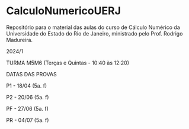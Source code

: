 # CalculoNumericoUERJ
Repositório para o material das aulas do curso de Cálculo Numérico da Universidade do Estado do Rio de Janeiro, ministrado pelo Prof. Rodrigo Madureira.


2024/1

TURMA M5M6 (Terças e Quintas - 10:40 às 12:20)

DATAS DAS PROVAS 

P1 - 18/04 (5a. f)

P2 - 20/06 (5a. f)

PF - 27/06 (5a. f)

PR - 04/07 (5a. f)








